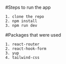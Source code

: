 #Steps to run the app

    1. clone the repo
    2. npm install
    3. npm run dev

#Packages that were used

    1. react-router
    2. react-hook-form
    3. yup
    4. tailwind-css
